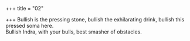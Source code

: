 +++
title = "02"

+++
Bullish is the pressing stone, bullish the exhilarating drink, bullish this  pressed soma here.  
Bullish Indra, with your bulls, best smasher of obstacles.  
